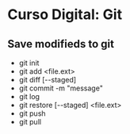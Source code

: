 # Curso Digital: Git

## Save modifieds to git

* git init
* git add <file.ext>
* git diff [--staged]
* git commit -m "message"
* git log
* git restore [--staged] <file.ext>
* git push
* git pull
